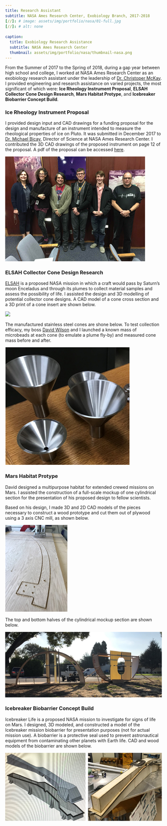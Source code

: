 ```yaml
---
title: Research Assistant
subtitle: NASA Ames Research Center, Exobiology Branch, 2017-2018
[//]: # image: assets/img/portfolio/nasa/01-full.jpg
[//]: # alt: none

caption:
  title: Exobiology Research Assistance
  subtitle: NASA Ames Research Center
  thumbnail: assets/img/portfolio/nasa/thumbnail-nasa.png
---
```

From the Summer of 2017 to the Spring of 2018, during a gap year between high school and college, I worked at NASA Ames Research Center as an exobiology research assistant under the leadership of [Dr. Christoper McKay](https://en.wikipedia.org/wiki/Christopher_McKay). I provided engineering and research assistance on varied projects, the most significant of which were: **Ice Rheology Instrument Proposal**, **ELSAH Collector Cone Design Research**, **Mars Habitat Protype**, and **Icebreaker Biobarrier Concept Build**.

### Ice Rheology Instrument Proposal
I provided design input and CAD drawings for a funding proposal for the design and manufacture of an instrument intended to measure the rheological properties of ice on Pluto. It was submitted in December 2017 to [Dr. Michael Bicay](https://en.wikipedia.org/wiki/Michael_Bicay), Director of Science at NASA Ames Research Center. I contributed the 3D CAD drawings of the proposed instrument on page 12 of the proposal. A pdf of the proposal can be accessed [here](https://github.com/brogers622/portfolio/blob/64a3e6f8874ff6110cf48e0aaaf6ff31f416f632/NASA%20Instrument%20Funding%20Proposal.pdf).

![](assets/img/portfolio/nasa/team.png)
### ELSAH Collector Cone Design Research
[ELSAH](https://en.wikipedia.org/wiki/Enceladus_Life_Signatures_and_Habitability) is a proposed NASA mission in which a craft would pass by Saturn’s moon Enceladus and through its plumes to collect material samples and assess the possibility of life. I assisted the design and 3D modelling of potential collector cone designs. A CAD model of a cone cross section and a 3D print of a cone insert are shown below.

![](assets/img/portfolio/nasa/prototype.png)

The manufactured stainless steel cones are shone below. To test collection efficacy, my boss [David Wilson](https://www.linkedin.com/in/david-willson-92713b8b/) and I launched a known mass of microbeads at each cone (to emulate a plume fly-by) and measured cone mass before and after.

![](assets/img/portfolio/nasa/cones.png)
### Mars Habitat Protype
David designed a multipurpose habitat for extended crewed missions on Mars. I assisted the construction of a full-scale mockup of one cylindrical section for the presentation of his proposed design to fellow scientists.

Based on his design, I made 3D and 2D CAD models of the pieces necessary to construct a wood prototype and cut them out of plywood using a 3 axis CNC mill, as shown below.

![](assets/img/portfolio/nasa/cnc.png)

The top and bottom halves of the cylindrical mockup section are shown below.

![](assets/img/portfolio/nasa/hab.png)
### Icebreaker Biobarrier Concept Build
Icebreaker Life is a proposed NASA mission to investigate for signs of life on Mars. I designed, 3D modeled, and constructed a model of the Icebreaker mission biobarrier for presentation purposes (not for actual mission use). A biobarrier is a protective seal used to prevent astronautical equipment from contaminating other planets with Earth life. CAD and wood models of the biobarrier are shown below.

![](assets/img/portfolio/nasa/biobarrier.png)